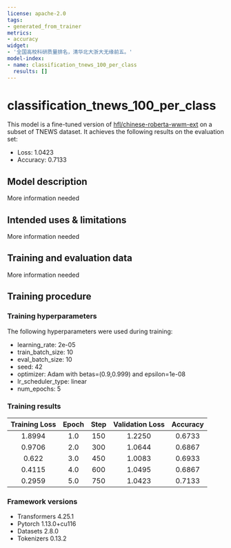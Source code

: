 ```yaml
---
license: apache-2.0
tags:
- generated_from_trainer
metrics:
- accuracy
widget:
- '全国高校科研质量排名，清华北大浙大无缘前五。'
model-index:
- name: classification_tnews_100_per_class
  results: []
---
```


<!-- This model card has been generated automatically according to the information the Trainer had access to. You
should probably proofread and complete it, then remove this comment. -->

# classification_tnews_100_per_class

This model is a fine-tuned version of [hfl/chinese-roberta-wwm-ext](https://huggingface.co/hfl/chinese-roberta-wwm-ext) on a subset of TNEWS dataset.
It achieves the following results on the evaluation set:
- Loss: 1.0423
- Accuracy: 0.7133

## Model description

More information needed

## Intended uses & limitations

More information needed

## Training and evaluation data

More information needed

## Training procedure

### Training hyperparameters

The following hyperparameters were used during training:
- learning_rate: 2e-05
- train_batch_size: 10
- eval_batch_size: 10
- seed: 42
- optimizer: Adam with betas=(0.9,0.999) and epsilon=1e-08
- lr_scheduler_type: linear
- num_epochs: 5

### Training results

| Training Loss | Epoch | Step | Validation Loss | Accuracy |
|:-------------:|:-----:|:----:|:---------------:|:--------:|
| 1.8994        | 1.0   | 150  | 1.2250          | 0.6733   |
| 0.9706        | 2.0   | 300  | 1.0644          | 0.6867   |
| 0.622         | 3.0   | 450  | 1.0083          | 0.6933   |
| 0.4115        | 4.0   | 600  | 1.0495          | 0.6867   |
| 0.2959        | 5.0   | 750  | 1.0423          | 0.7133   |


### Framework versions

- Transformers 4.25.1
- Pytorch 1.13.0+cu116
- Datasets 2.8.0
- Tokenizers 0.13.2
